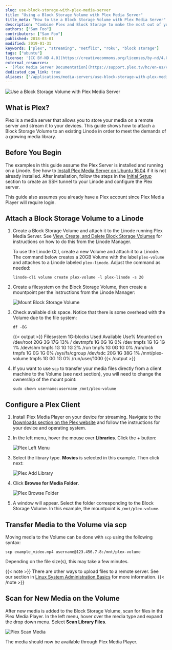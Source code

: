 ```yaml
---
slug: use-block-storage-with-plex-media-server
title: "Using a Block Storage Volume with Plex Media Server"
title_meta: "How to Use a Block Storage Volume with Plex Media Server"
description: "Combine Plex and Block Storage to make the most out of your media server by adding expandable storage. This guide will show you how."
authors: ["Sam Foo"]
contributors: ["Sam Foo"]
published: 2018-03-01
modified: 2019-01-31
keywords: ["plex", "streaming", "netflix", "roku", "block storage"]
tags: ["ubuntu"]
license: '[CC BY-ND 4.0](https://creativecommons.org/licenses/by-nd/4.0)'
external_resources:
- '[Plex Media Server Documentation](https://support.plex.tv/hc/en-us/categories/200007567-Plex-Media-Server)'
dedicated_cpu_link: true
aliases: ['/applications/media-servers/use-block-storage-with-plex-media-server/']
---
```


![Use a Block Storage Volume with Plex Media Server](use-a-block-storage-volume-with-plex-media-server.png "Use a Block Storage Volume with Plex Media Server")

## What is Plex?

Plex is a media server that allows you to store your media on a remote server and stream it to your devices. This guide shows how to attach a Block Storage Volume to an existing Linode in order to meet the demands of a growing media library.

## Before You Begin

The examples in this guide assume the Plex Server is installed and running on a Linode. See how to [Install Plex Media Server on Ubuntu 16.04](/docs/guides/install-plex-media-server-on-ubuntu-18-04/) if it is not already installed. After installation, follow the steps in the [Initial Setup](/docs/guides/install-plex-media-server-on-ubuntu-18-04/#initial-setup) section to create an SSH tunnel to your Linode and configure the Plex server.

This guide also assumes you already have a Plex account since Plex Media Player will require login.

## Attach a Block Storage Volume to a Linode

1.  Create a Block Storage Volume and attach it to the Linode running Plex Media Server. See [View, Create, and Delete Block Storage Volumes](/docs/products/storage/block-storage/guides/manage-volumes/) for instructions on how to do this from the Linode Manager.

    To use the Linode CLI, create a new Volume and attach it to a Linode. The command below creates a 20GB Volume with the label `plex-volume` and attaches to a Linode labeled `plex-linode`. Adjust the command as needed:

        linode-cli volume create plex-volume -l plex-linode -s 20

2.  Create a filesystem on the Block Storage Volume, then create a mountpoint per the instructions from the Linode Manager:

    ![Mount Block Storage Volume](plex-mount-volume.png)

3.  Check available disk space. Notice that there is some overhead with the Volume due to the file system:

        df -BG

    {{< output >}}
Filesystem     1G-blocks  Used Available Use% Mounted on
/dev/root            20G    3G       17G  13% /
devtmpfs              1G    0G        1G   0% /dev
tmpfs                 1G    1G        1G   1% /dev/shm
tmpfs                 1G    1G        1G   2% /run
tmpfs                 1G    0G        1G   0% /run/lock
tmpfs                 1G    0G        1G   0% /sys/fs/cgroup
/dev/sdc             20G    1G       38G   1% /mnt/plex-volume
tmpfs                 1G    0G        1G   0% /run/user/1000
{{< /output >}}

4.  If you want to use `scp` to transfer your media files directly from a client machine to the Volume (see next section), you will need to change the ownership of the mount point:

        sudo chown username:username /mnt/plex-volume

## Configure a Plex Client

1.  Install Plex Media Player on your device for streaming. Navigate to the [Downloads section on the Plex website](https://www.plex.tv/downloads/) and follow the instructions for your device and operating system.

2.  In the left menu, hover the mouse over **Libraries**. Click the *+* button:

    ![Plex Left Menu](plex-left-menu.png "Plex Left Menu")

3.  Select the library type. **Movies** is selected in this example. Then click next:

    ![Plex Add Library](plex-library-type.png "Plex Add Library")

4.  Click **Browse for Media Folder**.

    ![Plex Browse Folder](plex-browse-folder.png "Plex Browse Folder")

5.  A window will appear. Select the folder corresponding to the Block Storage Volume. In this example, the mountpoint is `/mnt/plex-volume`.

## Transfer Media to the Volume via scp

Moving media to the Volume can be done with `scp` using the following syntax:

    scp example_video.mp4 username@123.456.7.8:/mnt/plex-volume

Depending on the file size(s), this may take a few minutes.

{{< note >}}
There are other ways to upload files to a remote server. See our section in [Linux System Administration Basics](/docs/guides/linux-system-administration-basics/#upload-files-to-a-remote-server) for more information.
{{< /note >}}

## Scan for New Media on the Volume

After new media is added to the Block Storage Volume, scan for files in the Plex Media Player. In the left menu, hover over the media type and expand the drop down menu. Select **Scan Library Files**.

![Plex Scan Media](plex-scan-media.png "Plex Scan Media")

The media should now be available through Plex Media Player.
